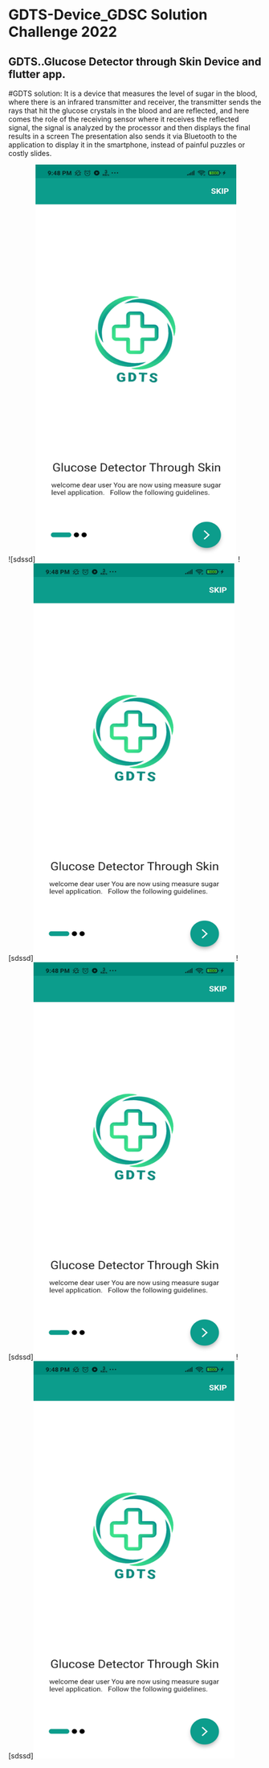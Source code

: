 # GDTS-Device_GDSC Solution Challenge 2022

## GDTS..Glucose Detector through Skin Device and flutter app.

#GDTS solution: 
 It is a device that measures the level of sugar in the blood, where there is an infrared transmitter and receiver, the transmitter sends the rays that hit the glucose crystals in the blood and are reflected, and here comes the role of the receiving sensor where it receives the reflected signal, the signal is analyzed by the processor and then displays the final results in a screen The presentation also sends it via Bluetooth to the application to display it in the smartphone, instead of painful puzzles or costly slides.
 


![sdssd]<img src="https://github.com/ul8ziz/GDTS-Device-_GDSC-Solution-Challenge2022/blob/main/Screenshots/1.jpg" width="400" height="790">
![sdssd]<img src="https://github.com/ul8ziz/GDTS-Device-_GDSC-Solution-Challenge2022/blob/main/Screenshots/1.jpg" width="400" height="790">
![sdssd]<img src="https://github.com/ul8ziz/GDTS-Device-_GDSC-Solution-Challenge2022/blob/main/Screenshots/1.jpg" width="400" height="790">
![sdssd]<img src="https://github.com/ul8ziz/GDTS-Device-_GDSC-Solution-Challenge2022/blob/main/Screenshots/1.jpg" width="400" height="790">

